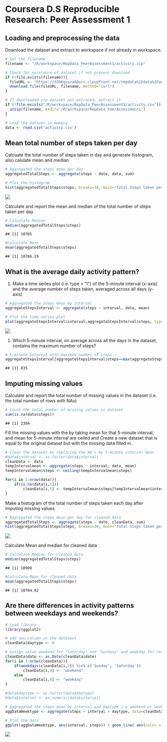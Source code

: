 Coursera D.S Reproducible Research: Peer Assessment 1
=====================================================

Loading and preprocessing the data
----------------------------------

Download the dataset and extract to workspace if not already in workspace.

``` r
# Set the filename
filename <- "/R/workspace/RepData_PeerAssessment1/activity.zip"

# Check for existence of dataset if not present download
if (!file.exists(filename)){
  fileURL <- "https://d396qusza40orc.cloudfront.net/repdata%2Fdata%2Factivity.zip"
  download.file(fileURL, filename, method="curl")
}  

# If downloaded zip dataset not extraced, extract it
if (!file.exists("/R/workspace/RepData_PeerAssessment1/activity.csv")) { 
  unzip(filename, exdir='/R/workspace/RepData_PeerAssessment1') 
}

# Load the dataset in memory
data <- read.csv('activity.csv')
```

Mean total number of steps taken per day
----------------------------------------

Calcuate the total number of steps taken in day and generate histogram, also calulate mean and median

``` r
# Aggregated the steps mean per day
aggregatedTotalSteps <- aggregate(steps ~ date, data, sum)

# Plot the histogram
hist(aggregatedTotalSteps$steps, breaks=30, main="Total Steps taken per Day", xlab="Steps", ylab="Frequency")
```

![](figure/unnamed-chunk-2-1.png)

Calculate and report the mean and median of the total number of steps taken per day

``` r
# Calculate Median
median(aggregatedTotalSteps$steps)
```

    ## [1] 10765

``` r
#Calculate Mean
mean(aggregatedTotalSteps$steps)
```

    ## [1] 10766.19

What is the average daily activity pattern?
-------------------------------------------

1.  Make a time series plot (i.e. type = "l") of the 5-minute interval (x-axis) and the average number of steps taken, averaged across all days (y-axis)

``` r
# Aggregated the steps mean by interval
aggregateStepsInterval <- aggregate(steps ~ interval, data, mean)

# Plot the time series plot
plot(aggregateStepsInterval$interval,aggregateStepsInterval$steps, type="l", xlab="Interval", ylab="Number of Steps",main="Average Number of Steps taken \n per Day by Interval")
```

![](figure/unnamed-chunk-4-1.png)

1.  Which 5-minute interval, on average across all the days in the dataset, contains the maximum number of steps?

``` r
# 5-minute interval with maximum number of steps :
aggregateStepsInterval[aggregateStepsInterval$steps==max(aggregateStepsInterval$steps),1]
```

    ## [1] 835

Imputing missing values
-----------------------

Calculate and report the total number of missing values in the dataset (i.e. the total number of rows with NAs)

``` r
# Count the total number of missing values in dataset
sum(is.na(data$steps))
```

    ## [1] 2304

Fill the missing values with the by taking mean for that 5-minute interval, and mean for 5-minute interval are ceiled and Create a new dataset that is equal to the original dataset but with the missing data filled in.

``` r
# Clean the dataset by replacing the NA's by 5-minute interval mean
#data$interval <- as.factor(data$interval)
cleanData <- data
tempIntervalmean <- aggregate(steps ~ interval, data, mean)
tempIntervalmean$steps <- ceiling(tempIntervalmean$steps)

for(i in 1:nrow(data)){
    if(is.na(data[i,1]))
        cleanData[i,1] <- tempIntervalmean$steps[tempIntervalmean$interval == data[i,3]]
}
```

Make a histogram of the total number of steps taken each day after Imputing missing values

``` r
# Aggregated the steps mean per day for cleaned data
aggregatedTotalSteps <- aggregate(steps ~ date, cleanData, sum)
hist(aggregatedTotalSteps$steps, breaks=30, main="Total Steps taken per Day\n After data cleaning", xlab="Steps", ylab="Frequency")
```

![](figure/unnamed-chunk-8-1.png)

Calculate Mean and median for cleaned data

``` r
# Calculate Median for cleaned data
median(aggregatedTotalSteps$steps)
```

    ## [1] 10909

``` r
#Calculate Mean for cleaned data
mean(aggregatedTotalSteps$steps)
```

    ## [1] 10784.92

Are there differences in activity patterns between weekdays and weekends?
-------------------------------------------------------------------------

``` r
# Load library 
library(ggplot2)

# add new column in the datasest
cleanData$daytype <- 0

# assign value weekend for "Saturday" and "Sundaay" and weekday for rest
cleanData$date <- as.Date(cleanData$date)
for(i in 1:nrow(cleanData)){
    if(weekdays(cleanData[i,2]) %in% c('Sunday', 'Saturday'))
        cleanData[i,4] <- "weekend"
    else
        cleanData[i,4] <- "weekday"
}

#data$daytype <- as.factor(data$daytype)
#data$interval <- as.numeric(data$interval)

# Aggregated the steps mean by interval and daytype i.e weekend or weekdays
aggDataWeektype <- aggregate(steps ~ interval + daytype, data=cleanData, mean)

# Plot the data
ggplot(aggDataWeektype, aes(interval, steps)) + geom_line( aes(color = daytype, group=daytype)) + facet_grid(daytype ~ .) + xlab("5-minute interval") + ylab("Number of steps") + ggtitle("Activity patterns between weekdays and weekends")
```

![](figure/unnamed-chunk-10-1.png)
